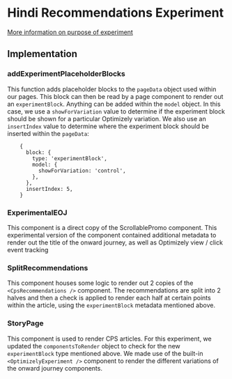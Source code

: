 # Hindi Recommendations Experiment

[More information on purpose of experiment](https://paper.dropbox.com/doc/003-Hindi-Recommendations-Experiment-Brief--BgH87qcMcfYfkPhfxG_iRb9UAg-jBmdtlPaaXhX1CwFl3g24)

## Implementation

### addExperimentPlaceholderBlocks

This function adds placeholder blocks to the `pageData` object used within our pages. This block can then be read by a page component to render out an `experimentBlock`. Anything can be added within the `model` object. In this case, we use a `showForVariation` value to determine if the experiment block should be shown for a particular Optimizely variation. We also use an `insertIndex` value to determine where the experiment block should be inserted within the `pageData`:

```
    {
      block: {
        type: 'experimentBlock',
        model: {
          showForVariation: 'control',
        },
      },
      insertIndex: 5,
    }
```

### ExperimentalEOJ

This component is a direct copy of the ScrollablePromo component. This experimental version of the component contained additional metadata to render out the title of the onward journey, as well as Optimizely view / click event tracking

### SplitRecommendations

This component houses some logic to render out 2 copies of the `<CpsRecommendations />` component. The recommendations are split into 2 halves and then a check is applied to render each half at certain points within the article, using the `experimentBlock` metadata mentioned above.

### StoryPage

This component is used to render CPS articles. For this experiment, we updated the `componentsToRender` object to check for the new `experimentBlock` type mentioned above. We made use of the built-in `<OptimizelyExperiment />` component to render the different variations of the onward journey components.
